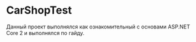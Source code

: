 # CarShopTest
Данный проект выполнялся как ознакомительный с основами ASP.NET Core 2 и выполнялся по гайду.
